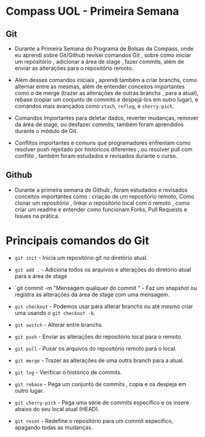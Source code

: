 # Compass UOL - Primeira Semana

## Git

- Durante a Primeira Semana do Programa de Bolsas da Compass, onde eu aprendi sobre Git/Github revisei comandos Git , sobre como iniciar um repositório , adicionar a área de stage , fazer commits, além de enviar as alterações para o repositório remoto.

- Além desses comandos iniciais , aprendi também a criar branchs, como alternar entre as mesmas, além de entender conceitos importantes como o de merge (trazer as alterações de outras branchs , para a atual), rebase (copiar um conjunto de commits e despejá-los em outro lugar), e comandos mais avançados como `stash`, `reflog`, e `cherry-pick`.

- Comandos Importantes para deletar dados, reverter mudanças, remover da área de stage, ou desfazer commits, também foram aprendidos durante o módulo de Git.

- Conflitos importantes e comuns que programadores enfrentam como resolver push rejeitado por históricos diferentes , ou resolver pull com conflito , também foram estudados e revisados durante o curso.

## Github

- Durante a primeira semana de Github , foram estudados e revisados conceitos importantes como : criação de um repositório remoto, Como clonar um repositório , linkar o repositório local com o remoto , como criar um readme e entender como funcionam Forks, Pull Requests e Issues na prática.

# Principais comandos do Git

- `git init` - Inicia um repositório git no diretório atual.

- `git add .` - Adiciona todos os arquivos e alterações do diretório atual para a área de stage

- `git commit -m "Mensagem qualquer do commit " - Faz um snapshot ou registra as alterações da área de stage com uma mensagem.

- `git checkout` - Podemos usar para alterar branchs ou até mesmo criar uma usando o `git checkout -b`.

- `git switch` - Alterar entre branchs.

- `git push` - Enviar as alterações do repositório local para o remoto.

- `git pull` - Puxar os arquivos do repositório remoto para o local.

- `git merge` - Trazer as alterações de uma outra branch para a atual.

- `git log` - Verificar o histórico de commits.

- `git rebase` - Pega um conjunto de commits , copia e os despeja em outro lugar.

- `git cherry-pick` - Pega uma série de commits específico e os insere abaixo do seu local atual (HEAD).

- `git reset` - Redefine o repositório para um commit específico, apagando todas as mudanças.
